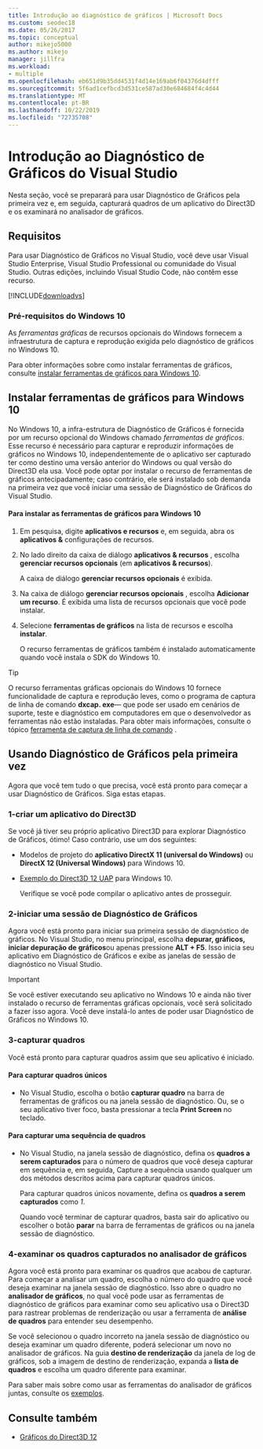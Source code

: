 ```yaml
---
title: Introdução ao diagnóstico de gráficos | Microsoft Docs
ms.custom: seodec18
ms.date: 05/26/2017
ms.topic: conceptual
author: mikejo5000
ms.author: mikejo
manager: jillfra
ms.workload:
- multiple
ms.openlocfilehash: eb651d9b35dd4531f4d14e169ab6f04376d4dfff
ms.sourcegitcommit: 5f6ad1cefbcd3d531ce587ad30e684684f4c4d44
ms.translationtype: MT
ms.contentlocale: pt-BR
ms.lasthandoff: 10/22/2019
ms.locfileid: "72735708"
---
```

# <a name="getting-started-with-visual-studio-graphics-diagnostics"></a>Introdução ao Diagnóstico de Gráficos do Visual Studio
Nesta seção, você se preparará para usar Diagnóstico de Gráficos pela primeira vez e, em seguida, capturará quadros de um aplicativo do Direct3D e os examinará no analisador de gráficos.

## <a name="requirements"></a>Requisitos
 Para usar Diagnóstico de Gráficos no Visual Studio, você deve usar Visual Studio Enterprise, Visual Studio Professional ou comunidade do Visual Studio.  Outras edições, incluindo Visual Studio Code, não contêm esse recurso.

 [!INCLUDE[downloadvs](../includes/downloadvs_md.md)]

### <a name="windows-10-prerequisites"></a>Pré-requisitos do Windows 10
 As *ferramentas gráficas* de recursos opcionais do Windows fornecem a infraestrutura de captura e reprodução exigida pelo diagnóstico de gráficos no Windows 10.

 Para obter informações sobre como instalar ferramentas de gráficos, consulte [instalar ferramentas de gráficos para Windows 10](#InstallGraphicsTools).

## <a name="InstallGraphicsTools"></a>Instalar ferramentas de gráficos para Windows 10
 No Windows 10, a infra-estrutura de Diagnóstico de Gráficos é fornecida por um recurso opcional do Windows chamado *ferramentas de gráficos*. Esse recurso é necessário para capturar e reproduzir informações de gráficos no Windows 10, independentemente de o aplicativo ser capturado ter como destino uma versão anterior do Windows ou qual versão do Direct3D ela usa. Você pode optar por instalar o recurso de ferramentas de gráficos antecipadamente; caso contrário, ele será instalado sob demanda na primeira vez que você iniciar uma sessão de Diagnóstico de Gráficos do Visual Studio.

#### <a name="to-install-graphics-tools-for-windows-10"></a>Para instalar as ferramentas de gráficos para Windows 10

1. Em pesquisa, digite **aplicativos e recursos** e, em seguida, abra os **aplicativos &** configurações de recursos.

2. No lado direito da caixa de diálogo **aplicativos & recursos** , escolha **gerenciar recursos opcionais** (em **aplicativos & recursos**).

   A caixa de diálogo **gerenciar recursos opcionais** é exibida.

3. Na caixa de diálogo **gerenciar recursos opcionais** , escolha **Adicionar um recurso**. É exibida uma lista de recursos opcionais que você pode instalar.

4. Selecione **ferramentas de gráficos** na lista de recursos e escolha **instalar**.

   O recurso ferramentas de gráficos também é instalado automaticamente quando você instala o SDK do Windows 10.

> [!TIP]
> O recurso ferramentas gráficas opcionais do Windows 10 fornece funcionalidade de captura e reprodução leves, como o programa de captura de linha de comando **dxcap. exe**— que pode ser usado em cenários de suporte, teste e diagnóstico em computadores em que o desenvolvedor as ferramentas não estão instaladas. Para obter mais informações, consulte o tópico [ferramenta de captura de linha de comando](command-line-capture-tool.md) .

## <a name="using-graphics-diagnostics-for-the-first-time"></a>Usando Diagnóstico de Gráficos pela primeira vez
 Agora que você tem tudo o que precisa, você está pronto para começar a usar Diagnóstico de Gráficos. Siga estas etapas.

### <a name="1---create-a-direct3d-app"></a>1-criar um aplicativo do Direct3D
 Se você já tiver seu próprio aplicativo Direct3D para explorar Diagnóstico de Gráficos, ótimo! Caso contrário, use um dos seguintes:

- Modelos de projeto do **aplicativo DirectX 11 (universal do Windows)** ou **DirectX 12 (Universal Windows)** para Windows 10.
- [Exemplo do Direct3D 12 UAP](https://code.msdn.microsoft.com/Direct3D-12-UAP-Sample-ecb1779f) para Windows 10.

  Verifique se você pode compilar o aplicativo antes de prosseguir.

### <a name="2---start-a-graphics-diagnostics-session"></a>2-iniciar uma sessão de Diagnóstico de Gráficos
 Agora você está pronto para iniciar sua primeira sessão de diagnóstico de gráficos. No Visual Studio, no menu principal, escolha **depurar, gráficos, iniciar depuração de gráficos**ou apenas pressione **ALT + F5**. Isso inicia seu aplicativo em Diagnóstico de Gráficos e exibe as janelas de sessão de diagnóstico no Visual Studio.

> [!IMPORTANT]
> Se você estiver executando seu aplicativo no Windows 10 e ainda não tiver instalado o recurso de ferramentas gráficas opcionais, você será solicitado a fazer isso agora. Você deve instalá-lo antes de poder usar Diagnóstico de Gráficos no Windows 10.

### <a name="3---capture-frames"></a>3-capturar quadros
 Você está pronto para capturar quadros assim que seu aplicativo é iniciado.

#### <a name="to-capture-single-frames"></a>Para capturar quadros únicos

- No Visual Studio, escolha o botão **capturar quadro** na barra de ferramentas de gráficos ou na janela sessão de diagnóstico. Ou, se o seu aplicativo tiver foco, basta pressionar a tecla **Print Screen** no teclado.

#### <a name="to-capture-a-sequence-of-frames"></a>Para capturar uma sequência de quadros

- No Visual Studio, na janela sessão de diagnóstico, defina os **quadros a serem capturados** para o número de quadros que você deseja capturar em sequência e, em seguida, Capture a sequência usando qualquer um dos métodos descritos acima para capturar quadros únicos.

   Para capturar quadros únicos novamente, defina os **quadros a serem capturados** como *1*.

  Quando você terminar de capturar quadros, basta sair do aplicativo ou escolher o botão **parar** na barra de ferramentas de gráficos ou na janela sessão de diagnóstico.

### <a name="4---examine-captured-frames-in-the-graphics-analyzer"></a>4-examinar os quadros capturados no analisador de gráficos
 Agora você está pronto para examinar os quadros que acabou de capturar. Para começar a analisar um quadro, escolha o número do quadro que você deseja examinar na janela sessão de diagnóstico. Isso abre o quadro no **analisador de gráficos**, no qual você pode usar as ferramentas de diagnóstico de gráficos para examinar como seu aplicativo usa o Direct3D para rastrear problemas de renderização ou usar a ferramenta de **análise de quadros** para entender seu desempenho.

 Se você selecionou o quadro incorreto na janela sessão de diagnóstico ou deseja examinar um quadro diferente, poderá selecionar um novo no analisador de gráficos. Na guia **destino de renderização** da janela de log de gráficos, sob a imagem de destino de renderização, expanda a **lista de quadros** e escolha um quadro diferente para examinar.

 Para saber mais sobre como usar as ferramentas do analisador de gráficos juntas, consulte os [exemplos](graphics-diagnostics-examples.md).

## <a name="see-also"></a>Consulte também
- [Gráficos do Direct3D 12](/windows/desktop/direct3d12/direct3d-12-graphics)